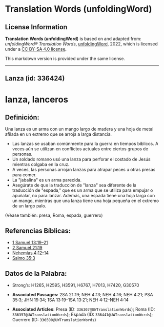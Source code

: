 # Translation Words (unfoldingWord)

## License Information

**Translation Words (unfoldingWord)** is based on and adapted from: _unfoldingWord® Translation Words_, [unfoldingWord](https://unfoldingword.org/utw), 2022, which is licensed under a [CC BY-SA 4.0 license](https://creativecommons.org/licenses/by-sa/4.0/legalcode.en).

This markdown version is provided under the same license.



--------------------------------

## Lanza (id: 336424)

lanza, lanceros
===============

Definición:
-----------

Una lanza es un arma con un mango largo de madera y una hoja de metal afilada en un extremo que se arroja a larga distancia.

* Las lanzas se usaban comúnmente para la guerra en tiempos bíblicos. A veces aún se utilizan en conflictos actuales entre ciertos grupos de personas.
* Un soldado romano usó una lanza para perforar el costado de Jesús mientras colgaba en la cruz.
* A veces, las personas arrojan lanzas para atrapar peces u otras presas para comer.
* La "jabalina" es un arma parecida.
* Asegúrate de que la traducción de "lanza" sea diferente de la traducción de "espada," que es un arma que se utiliza para empujar o apuñalar, no para lanzar. Además, una espada tiene una hoja larga con un mango, mientras que una lanza tiene una hoja pequeña en el extremo de un largo palo.

(Véase también: presa, Roma, espada, guerrero)

Referencias Bíblicas:
---------------------

* [1 Samuel 13:19–21](https://ref.ly/1Sam13:19-1Sam13:21)
* [2 Samuel 21:19](https://ref.ly/2Sam21:19)
* [Nehemías 4:12–14](https://ref.ly/Neh4:12-Neh4:14)
* [Salmo 35:3](https://ref.ly/Ps35:3)

Datos de la Palabra:
--------------------

* Strong’s: H1265, H2595, H3591, H6767, H7013, H7420, G30570

* **Associated Passages:** 2SA 21:19; NEH 4:13; NEH 4:16; NEH 4:21; PSA 35:3; JHN 19:34; 1SA 13:19–1SA 13:21; NEH 4:12–NEH 4:14
* **Associated Articles:** Presa (ID: `336307@UWTranslationWords`); Roma (ID: `336357@UWTranslationWords`); Espada (ID: `336441@UWTranslationWords`); Guerrero (ID: `336500@UWTranslationWords`)

